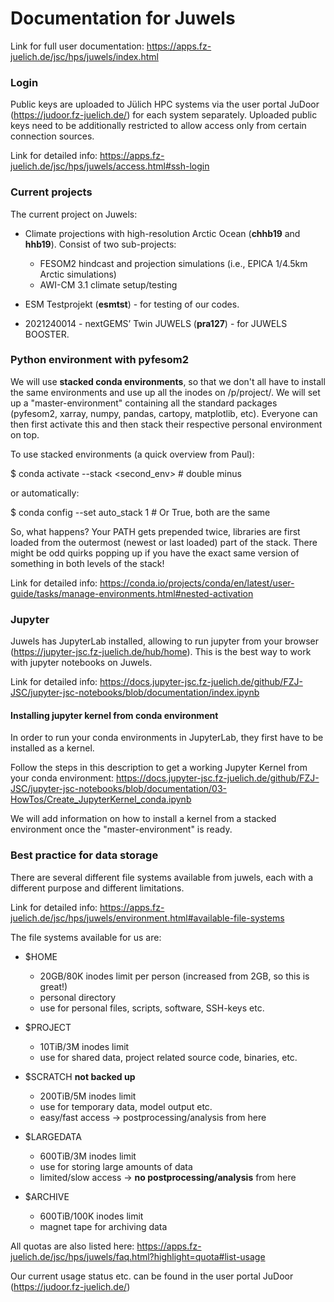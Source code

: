 # Documentation for Juwels

Link for full user documentation: https://apps.fz-juelich.de/jsc/hps/juwels/index.html

### Login
Public keys are uploaded to Jülich HPC systems via the user portal JuDoor (https://judoor.fz-juelich.de/) for each system separately. Uploaded public keys need to be additionally restricted to allow access only from certain connection sources.

Link for detailed info: https://apps.fz-juelich.de/jsc/hps/juwels/access.html#ssh-login

### Current projects

The current project on Juwels:
* Climate projections with high-resolution Arctic Ocean (**chhb19** and **hhb19**). Consist of two sub-projects:
   - FESOM2 hindcast and projection simulations (i.e., EPICA 1/4.5km Arctic simulations) 
   - AWI-CM 3.1 climate setup/testing

* ESM Testprojekt (**esmtst**) - for testing of our codes.
* 2021240014 - nextGEMS’ Twin JUWELS (**pra127**) - for JUWELS BOOSTER.
  
### Python environment with pyfesom2

We will use **stacked conda environments**, so that we don't all have to install the same environments and use up all the inodes on /p/project/. We will set up a "master-environment" containing all the standard packages (pyfesom2, xarray, numpy, pandas, cartopy, matplotlib, etc). Everyone can then first activate this and then stack their respective personal environment on top.

To use stacked environments (a quick overview from Paul):

$ conda activate --stack <second_env>  # double minus

or automatically:

$ conda config --set auto_stack 1  # Or True, both are the same

So, what happens? Your PATH gets prepended twice, libraries are first loaded from the outermost (newest or last loaded) part of the stack. There might be odd quirks popping up if you have the exact same version of something in both levels of the stack! 

Link for detailed info: https://conda.io/projects/conda/en/latest/user-guide/tasks/manage-environments.html#nested-activation

### Jupyter
Juwels has JupyterLab installed, allowing to run jupyter from your browser (https://jupyter-jsc.fz-juelich.de/hub/home). This is the best way to work with jupyter notebooks on Juwels.

Link for detailed info: https://docs.jupyter-jsc.fz-juelich.de/github/FZJ-JSC/jupyter-jsc-notebooks/blob/documentation/index.ipynb

#### Installing jupyter kernel from conda environment
In order to run your conda environments in JupyterLab, they first have to be installed as a kernel.

Follow the steps in this description to get a working Jupyter Kernel from your conda environment: https://docs.jupyter-jsc.fz-juelich.de/github/FZJ-JSC/jupyter-jsc-notebooks/blob/documentation/03-HowTos/Create_JupyterKernel_conda.ipynb

We will add information on how to install a kernel from a stacked environment once the "master-environment" is ready.

### Best practice for data storage

There are several different file systems available from juwels, each with a different purpose and different limitations.  

Link for detailed info: https://apps.fz-juelich.de/jsc/hps/juwels/environment.html#available-file-systems

The file systems available for us are:
- $HOME  
  - 20GB/80K inodes limit per person (increased from 2GB, so this is great!)
  - personal directory
  - use for personal files, scripts, software, SSH-keys etc.
- $PROJECT  
  - 10TiB/3M inodes limit
  - use for shared data, project related source code, binaries, etc.
- $SCRATCH **not backed up**
  - 200TiB/5M inodes limit
  - use for temporary data, model output etc. 
  - easy/fast access -> postprocessing/analysis from here

- $LARGEDATA  
  - 600TiB/3M inodes limit
  - use for storing large amounts of data 
  - limited/slow access -> **no postprocessing/analysis** from here
  
- $ARCHIVE  
  - 600TiB/100K inodes limit
  - magnet tape for archiving data

All quotas are also listed here: https://apps.fz-juelich.de/jsc/hps/juwels/faq.html?highlight=quota#list-usage

Our current usage status etc. can be found in the user portal JuDoor (https://judoor.fz-juelich.de/)
